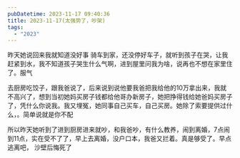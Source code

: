 ```yaml
---
pubDatetime: 2023-11-17 09:40:36
title: 2023-11-17(太强势了，吵架)
tags:
  - "2023"
---
```


昨天她说回来我就知道没好事
骑车到家，还没停好车子，就听到孩子在哭，让我赶紧到水，我不知道孩子哭生什么气啊，进到屋里问我为啥，说再也不想在家里住了。服气

去厨房吃饺子，跟我爸说了，后来说到说他要我爸把我给他的10万拿出来，我就不高兴了，想到当初她妈买房子钱都给他哥办新房子，她把挣得钱给她爸妈买房子了，凭什么你说我。我又埋冤，她同事自己买车，自己买房。她除了索要提供过什么，。简单说就是你不配

所以昨天她听到了进到厨房进来就吵，和我爸吵，有什么教养，闹到离婚，7点闹到11点，实在受不了了，早上去离婚，没户口本，我爸又拦着。真是够受了。早点逃离吧，
沙壁后悔死了
